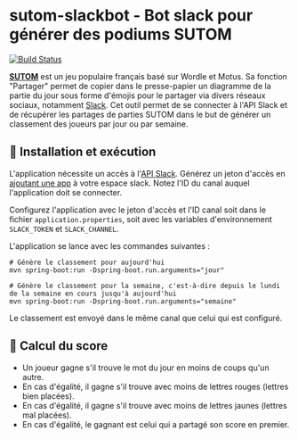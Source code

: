 # sutom-slackbot - Bot slack pour générer des podiums SUTOM

[![Build Status](https://github.com/bmaparpaing/sutom-slackbot/actions/workflows/main.yml/badge.svg)](https://github.com/bmaparpaing/sutom-slackbot/actions/workflows/main.yml)

**[SUTOM](https://sutom.nocle.fr/)** est un jeu populaire français basé sur Wordle et Motus. Sa fonction "Partager"
permet de copier dans le presse-papier un diagramme de la partie du jour sous forme d'émojis pour le partager via
divers réseaux sociaux, notamment [Slack](https://slack.com/). Cet outil permet de se connecter à l'API Slack et de
récupérer les partages de parties SUTOM dans le but de générer un classement des joueurs par jour ou par semaine.

## 🚀 Installation et exécution

L'application nécessite un accès à l'[API Slack](https://api.slack.com/).
Générez un jeton d'accès en [ajoutant une app](https://api.slack.com/apps) à votre espace slack.
Notez l'ID du canal auquel l'application doit se connecter.

Configurez l'application avec le jeton d'accès et l'ID canal soit dans le fichier `application.properties`, soit avec
les variables d'environnement `SLACK_TOKEN` et `SLACK_CHANNEL`.

L'application se lance avec les commandes suivantes :

```shell
# Génère le classement pour aujourd'hui
mvn spring-boot:run -Dspring-boot.run.arguments="jour"

# Génère le classement pour la semaine, c'est-à-dire depuis le lundi de la semaine en cours jusqu'à aujourd'hui
mvn spring-boot:run -Dspring-boot.run.arguments="semaine"
```

Le classement est envoyé dans le même canal que celui qui est configuré.

## 🧮 Calcul du score

* Un joueur gagne s'il trouve le mot du jour en moins de coups qu'un autre.
* En cas d'égalité, il gagne s'il trouve avec moins de lettres rouges (lettres bien placées).
* En cas d'égalité, il gagne s'il trouve avec moins de lettres jaunes (lettres mal placées).
* En cas d'égalité, le gagnant est celui qui a partagé son score en premier.